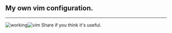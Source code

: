 ## My own vim configuration.
---
![working](https://img.shields.io/badge/🌙Powered%20with-Vim-141321?style=for-the-badge)![vim](https://img.shields.io/badge/-141321?logo=Vim&logoColor=white&style=for-the-badge)
Share if you think it's useful.
